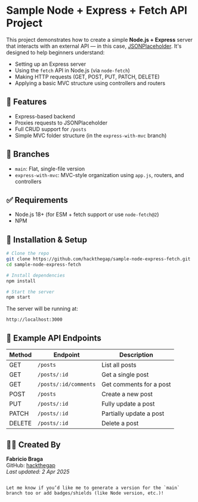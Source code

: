 
# Sample Node + Express + Fetch API Project

This project demonstrates how to create a simple **Node.js + Express** server that interacts with an external API — in this case, [JSONPlaceholder](https://jsonplaceholder.typicode.com/). It's designed to help beginners understand:

- Setting up an Express server
- Using the `fetch` API in Node.js (via `node-fetch`)
- Making HTTP requests (GET, POST, PUT, PATCH, DELETE)
- Applying a basic MVC structure using controllers and routers

## 🚀 Features

- Express-based backend
- Proxies requests to JSONPlaceholder
- Full CRUD support for `/posts`
- Simple MVC folder structure (in the `express-with-mvc` branch)

## 📁 Branches

- `main`: Flat, single-file version
- `express-with-mvc`: MVC-style organization using `app.js`, routers, and controllers

## ✅ Requirements

- Node.js 18+ (for ESM + fetch support or use `node-fetch@2`)
- NPM

## 🔧 Installation & Setup

```bash
# Clone the repo
git clone https://github.com/hackthegap/sample-node-express-fetch.git
cd sample-node-express-fetch

# Install dependencies
npm install

# Start the server
npm start
```

The server will be running at:

```
http://localhost:3000
```

## 📡 Example API Endpoints

| Method | Endpoint                    | Description                 |
|--------|-----------------------------|-----------------------------|
| GET    | `/posts`                    | List all posts              |
| GET    | `/posts/:id`                | Get a single post           |
| GET    | `/posts/:id/comments`       | Get comments for a post     |
| POST   | `/posts`                    | Create a new post           |
| PUT    | `/posts/:id`                | Fully update a post         |
| PATCH  | `/posts/:id`                | Partially update a post     |
| DELETE | `/posts/:id`                | Delete a post               |

## 🧑‍💻 Created By

**Fabricio Braga**  
GitHub: [hackthegap](https://github.com/hackthegap)  
_Last updated: 2 Apr 2025_

```

Let me know if you’d like me to generate a version for the `main` branch too or add badges/shields (like Node version, etc.)!
